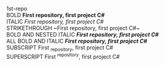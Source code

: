 <br /> 1st-repo
<br />BOLD		**First repository, first project C#** 
<br />ITALIC                   _First repository, first project C#_
<br />STRIKETHROUGH            ~First repository, first project C#~
<br />BOLD AND NESTED ITALIC   **_First repository, first project C#_**
<br />ALL BOLD AND ITALIC      ***First repository, first project C#***
<br />SUBSCRIPT                First <sub>repository</sub>, first project C#
<br />SUPERSCRIPT              First <sup>repository</sup>, first project C#
